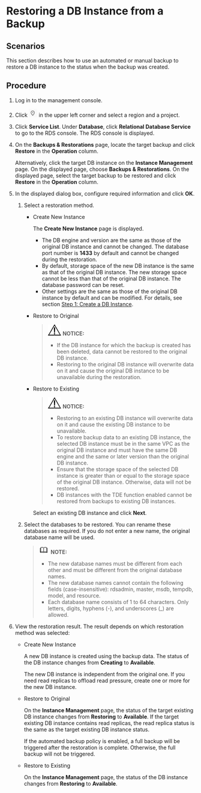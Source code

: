# Restoring a DB Instance from a Backup<a name="en-us_topic_0053089727"></a>

## **Scenarios**<a name="section51567119122258"></a>

This section describes how to use an automated or manual backup to restore a DB instance to the status when the backup was created.

## Procedure<a name="section51247315503"></a>

1.  Log in to the management console.
2.  Click  ![](figures/region.png)  in the upper left corner and select a region and a project.
3.  Click  **Service List**. Under  **Database**, click  **Relational Database Service**  to go to the RDS console. The RDS console is displayed.
4.  On the  **Backups & Restorations**  page, locate the target backup and click  **Restore**  in the  **Operation**  column.

    Alternatively, click the target DB instance on the  **Instance Management**  page. On the displayed page, choose  **Backups & Restorations**. On the displayed page, select the target backup to be restored and click  **Restore**  in the  **Operation**  column.

5.  In the displayed dialog box, configure required information and click  **OK**.
    1.  Select a restoration method.
        -   Create New Instance

            The  **Create New Instance**  page is displayed.

            -   The DB engine and version are the same as those of the original DB instance and cannot be changed. The database port number is  **1433**  by default and cannot be changed during the restoration.
            -   By default, storage space of the new DB instance is the same as that of the original DB instance. The new storage space cannot be less than that of the original DB instance. The database password can be reset.
            -   Other settings are the same as those of the original DB instance by default and can be modified. For details, see section  [Step 1: Create a DB Instance](step-1-create-a-db-instance-(Microsoft-SQL-Server).md).

        -   Restore to Original

            >![](public_sys-resources/icon-notice.gif) **NOTICE:**   
            >-   If the DB instance for which the backup is created has been deleted, data cannot be restored to the original DB instance.  
            >-   Restoring to the original DB instance will overwrite data on it and cause the original DB instance to be unavailable during the restoration.  

        -   Restore to Existing

            >![](public_sys-resources/icon-notice.gif) **NOTICE:**   
            >-   Restoring to an existing DB instance will overwrite data on it and cause the existing DB instance to be unavailable.  
            >-   To restore backup data to an existing DB instance, the selected DB instance must be in the same VPC as the original DB instance and must have the same DB engine and the same or later version than the original DB instance.  
            >-   Ensure that the storage space of the selected DB instance is greater than or equal to the storage space of the original DB instance. Otherwise, data will not be restored.  
            >-   DB instances with the TDE function enabled cannot be restored from backups to existing DB instances.  

            Select an existing DB instance and click  **Next**.

    2.  Select the databases to be restored. You can rename these databases as required. If you do not enter a new name, the original database name will be used.

        >![](public_sys-resources/icon-note.gif) **NOTE:**   
        >-   The new database names must be different from each other and must be different from the original database names.  
        >-   The new database names cannot contain the following fields \(case-insensitive\): rdsadmin, master, msdb, tempdb, model, and resource.  
        >-   Each database name consists of 1 to 64 characters. Only letters, digits, hyphens \(-\), and underscores \(\_\) are allowed.  


6.  View the restoration result. The result depends on which restoration method was selected:
    -   Create New Instance

        A new DB instance is created using the backup data. The status of the DB instance changes from  **Creating**  to  **Available**.

        The new DB instance is independent from the original one. If you need read replicas to offload read pressure, create one or more for the new DB instance.

    -   Restore to Original

        On the  **Instance Management**  page, the status of the target existing DB instance changes from  **Restoring**  to  **Available**. If the target existing DB instance contains read replicas, the read replica status is the same as the target existing DB instance status.

        If the automated backup policy is enabled, a full backup will be triggered after the restoration is complete. Otherwise, the full backup will not be triggered.

    -   Restore to Existing

        On the  **Instance Management**  page, the status of the DB instance changes from  **Restoring**  to  **Available**.




